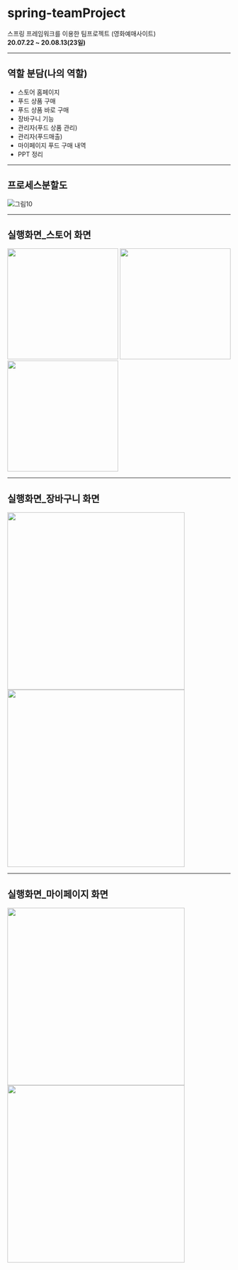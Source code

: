 # spring-teamProject
스프링 프레임워크를 이용한 팀프로젝트 (영화예매사이트)  
**20.07.22 ~ 20.08.13(23일)**  
<hr/>

## 역할 분담(나의 역할)
* 스토어 홈페이지  
* 푸드 상품 구매   
* 푸드 상품 바로 구매  
* 장바구니 기능  
* 관리자(푸드 상품 관리)  
* 관리자(푸드매출)  
* 마이페이지 푸드 구매 내역  
* PPT 정리  

<hr/>

## 프로세스분할도
![그림10](https://user-images.githubusercontent.com/74242098/99419527-8e2e2780-293f-11eb-8841-159d63361d65.png)  
<hr/>

## 실행화면_스토어 화면
<div>
<img src="https://user-images.githubusercontent.com/74242098/99419495-88384680-293f-11eb-8a96-ff437ffe0483.png" width=250"></img>
<img src="https://user-images.githubusercontent.com/74242098/99419506-89697380-293f-11eb-94f9-e5950ef6392d.png" width="250"></img>
<img src="https://user-images.githubusercontent.com/74242098/99419510-8a020a00-293f-11eb-9b32-708baabe1e39.png" width="250"></img>
</div>  
<hr/>

## 실행화면_장바구니 화면
<div>
<img src="https://user-images.githubusercontent.com/74242098/99419514-8a9aa080-293f-11eb-9196-011ac6838719.png" width="400"></img>
<img src="https://user-images.githubusercontent.com/74242098/99419518-8bcbcd80-293f-11eb-988a-e8b5c378dd34.png" width="400"></img>
</div>  
<hr/>

## 실행화면_마이페이지 화면
<div>
<img src="https://user-images.githubusercontent.com/74242098/99419520-8c646400-293f-11eb-89be-ffa062c89377.png" width="400"></img>
<img src="https://user-images.githubusercontent.com/74242098/99419522-8cfcfa80-293f-11eb-9308-5cbda404a249.png" width="400"></img>
</div>  
